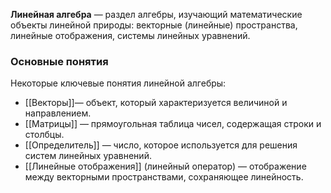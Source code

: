 **Линейная алгебра** — раздел алгебры, изучающий математические объекты линейной природы: векторные (линейные) пространства, линейные отображения, системы линейных уравнений.

### Основные понятия

Некоторые ключевые понятия линейной алгебры:

- [[Векторы]]— объект, который характеризуется величиной и направлением.
- [[Матрицы]] — прямоугольная таблица чисел, содержащая строки и столбцы. 
- [[Определитель]] — число, которое используется для решения систем линейных уравнений.
- [[Линейные отображения]] (линейный оператор) — отображение между векторными пространствами, сохраняющее линейность.